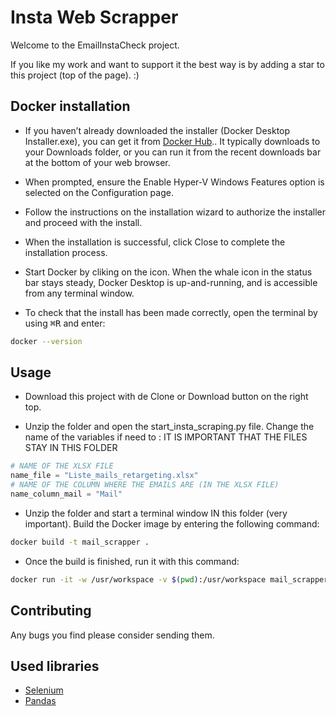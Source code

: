 # Insta Web Scrapper
Welcome to the EmailInstaCheck project.

If you like my work and want to support it the best way is by adding a star to this project (top of the page). :)

## Docker installation
- If you haven’t already downloaded the installer (Docker Desktop Installer.exe), you can get it from [Docker Hub](https://hub.docker.com/editions/community/docker-ce-desktop-windows/).. It typically downloads to your Downloads folder, or you can run it from the recent downloads bar at the bottom of your web browser.

- When prompted, ensure the Enable Hyper-V Windows Features option is selected on the Configuration page.

- Follow the instructions on the installation wizard to authorize the installer and proceed with the install.

- When the installation is successful, click Close to complete the installation process.

- Start Docker by cliking on the icon. When the whale icon in the status bar stays steady, Docker Desktop is up-and-running, and is accessible from any terminal window.

- To check that the install has been made correctly, open the terminal by using <kbd>⌘R</kbd> and enter:
```bash
docker --version
```

## Usage
- Download this project with de Clone or Download button on the right top.

- Unzip the folder and open the start_insta_scraping.py file. Change the name of the variables if need to : IT IS IMPORTANT THAT THE FILES STAY IN THIS FOLDER 
```python
# NAME OF THE XLSX FILE
name_file = "Liste_mails_retargeting.xlsx"
# NAME OF THE COLUMN WHERE THE EMAILS ARE (IN THE XLSX FILE)
name_column_mail = "Mail"
```


- Unzip the folder and start a terminal window IN this folder (very important). Build the Docker image by entering the following command: 
```bash
docker build -t mail_scrapper .
```
- Once the build is finished, run it with this command:
```bash
docker run -it -w /usr/workspace -v $(pwd):/usr/workspace mail_scrapper
```

## Contributing
Any bugs you find please consider sending them.

## Used libraries
- [Selenium](https://pypi.org/project/selenium/)
- [Pandas](https://pypi.org/project/pandas/)
